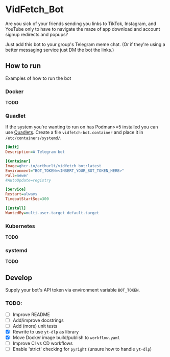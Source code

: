 # VidFetch_Bot

Are you sick of your friends sending you links to TikTok, Instagram, and YouTube only to have to navigate the maze of app download and account signup redirects and popups?

Just add this bot to your group's Telegram meme chat. (Or if they're using a better messaging service just DM the bot the links.)

## How to run

Examples of how to run the bot

### Docker

**TODO**

### Quadlet

If the system you're wanting to run on has Podman>=5 installed you can use [Quadlets](https://docs.podman.io/en/latest/markdown/podman-systemd.unit.5.html). Create a file `vidfetch-bot.container` and place it in `/etc/containers/systemd/`.

```ini
[Unit]
Description=A Telegram bot

[Container]
Image=ghcr.io/arthurlt/vidfetch_bot:latest
Environment="BOT_TOKEN=<INSERT_YOUR_BOT_TOKEN_HERE>"
Pull=newer
#AutoUpdate=registry

[Service]
Restart=always
TimeoutStartSec=300

[Install]
WantedBy=multi-user.target default.target
```

### Kubernetes

**TODO**

### systemd

**TODO**


## Develop

Supply your bot's API token via environment variable `BOT_TOKEN`.

### TODO:
- [ ] Improve README
- [ ] Add/improve docstrings
- [ ] Add (more) unit tests
- [x] Rewrite to use `yt-dlp` as library
- [x] Move Docker image build/publish to `workflow.yaml`
- [ ] Improve CI vs CD workflows
- [ ] Enable 'strict' checking for `pyright` (unsure how to handle `yt-dlp`)
